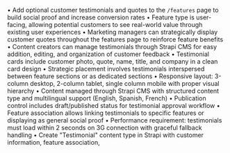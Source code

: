 • Add optional customer testimonials and quotes to the `/features` page to build social proof and increase conversion rates
• Feature type is user-facing, allowing potential customers to see real-world value through existing user experiences
• Marketing managers can strategically display customer quotes throughout the features page to reinforce feature benefits
• Content creators can manage testimonials through Strapi CMS for easy addition, editing, and organization of customer feedback
• Testimonial cards include customer photo, quote, name, title, and company in a clean card design
• Strategic placement involves testimonials interspersed between feature sections or as dedicated sections
• Responsive layout: 3-column desktop, 2-column tablet, single column mobile with proper visual hierarchy
• Content managed through Strapi CMS with structured content type and multilingual support (English, Spanish, French)
• Publication control includes draft/published status for testimonial approval workflow
• Feature association allows linking testimonials to specific features or displaying as general social proof
• Performance requirement: testimonials must load within 2 seconds on 3G connection with graceful fallback handling
• Create "Testimonial" content type in Strapi with customer information, feature association,